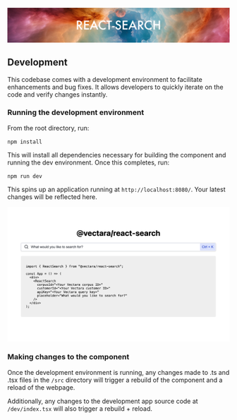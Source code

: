 <p align="center">
  <img style="max-width: 100%;" alt="Welcome to Create UI" src="readmeImages/projectLogo.png"/>
</p>

## Development

This codebase comes with a development environment to facilitate enhancements and bug fixes. It allows developers to quickly iterate on the code and verify changes instantly.

### Running the development environment

From the root directory, run:

```
npm install
```

This will install all dependencies necessary for building the component and running the dev environment. Once this completes, run:

```
npm run dev
```

This spins up an application running at `http://localhost:8080/`. Your latest changes will be reflected here.

![react-search development page](readmeImages/devEnv.png)

### Making changes to the component

Once the development environment is running, any changes made to .ts and .tsx files in the `/src` directory will trigger a rebuild of the component and a reload of the webpage.

Additionally, any changes to the development app source code at `/dev/index.tsx` will also trigger a rebuild + reload.
